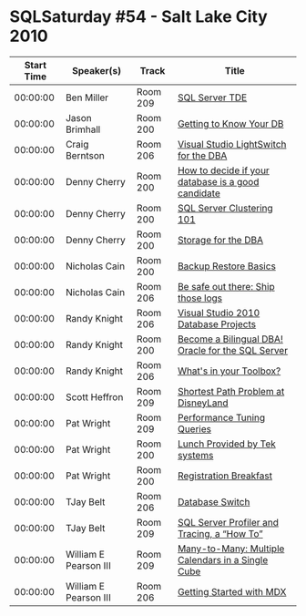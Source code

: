 # SQLSaturday #54 - Salt Lake City 2010
Start Time|Speaker(s)|Track|Title
---|---|---|---
00:00:00|Ben Miller|Room 209 |[SQL Server TDE](29009.md)
00:00:00|Jason Brimhall|Room 200 |[Getting to Know Your DB](29291.md)
00:00:00|Craig Berntson|Room 206|[Visual Studio LightSwitch for the DBA](29655.md)
00:00:00|Denny Cherry|Room 200 |[How to decide if your database is a good candidate](31989.md)
00:00:00|Denny Cherry|Room 200 |[SQL Server Clustering 101](31990.md)
00:00:00|Denny Cherry|Room 200 |[Storage for the DBA](31991.md)
00:00:00|Nicholas Cain|Room 200 |[Backup  Restore Basics](32074.md)
00:00:00|Nicholas Cain|Room 206|[Be safe out there: Ship those logs](32075.md)
00:00:00|Randy Knight|Room 206|[Visual Studio 2010 Database Projects](32526.md)
00:00:00|Randy Knight|Room 200 |[Become a Bilingual DBA!  Oracle for the SQL Server](32527.md)
00:00:00|Randy Knight|Room 206|[What's in your Toolbox? ](32528.md)
00:00:00|Scott Heffron|Room 209 |[Shortest Path Problem at DisneyLand](32798.md)
00:00:00|Pat Wright|Room 209 |[Performance Tuning Queries](33028.md)
00:00:00|Pat Wright|Room 200 |[Lunch Provided by Tek systems](33029.md)
00:00:00|Pat Wright|Room 200 |[Registration Breakfast](33030.md)
00:00:00|TJay Belt|Room 206|[Database Switch](33686.md)
00:00:00|TJay Belt|Room 209 |[SQL Server Profiler and Tracing, a “How To”](33687.md)
00:00:00|William E Pearson III|Room 209 |[Many-to-Many: Multiple Calendars in a Single Cube ](33918.md)
00:00:00|William E Pearson III|Room 206|[Getting Started with MDX](33922.md)
